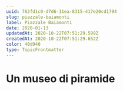```yaml
---
uuid: 762fd1c0-d7d6-11ea-8315-417e20cd1794
slug: piazzale-baiamonti
label: Piazzale Baiamonti
date: 2020-01-13
updatedAt: 2020-10-22T07:51:29.599Z
createdAt: 2020-10-22T07:51:29.652Z
color: 40d940
type: TopicFrontmatter
---
```


# Un museo di piramide